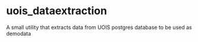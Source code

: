 # uois_dataextraction
A small utility that extracts data from UOIS postgres database to be used as demodata

